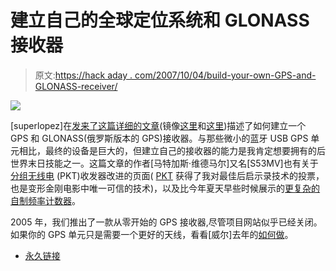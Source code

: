 # 建立自己的全球定位系统和 GLONASS 接收器

> 原文:[https://hack aday . com/2007/10/04/build-your-own-GPS-and-GLONASS-receiver/](https://hackaday.com/2007/10/04/build-your-own-gps-and-glonass-receiver/)

![](../Images/e9b019940897bca69efc9b8d6610ffb0.png)

[superlopez]在[发来了这篇详细的文章](http://lea.hamradio.si/~s53mv/navsats/theory.html)(镜像[这里](http://www.s5tech.net/s53mv/navsats/theory.html)和[这里](http://s53mv.s56g.net/navsats/theory.html))描述了如何建立一个 GPS 和 GLONASS(俄罗斯版本的 GPS)接收器。与那些微小的蓝牙 USB GPS 单元相比，最终的设备是巨大的，但建立自己的接收器的能力是我肯定想要拥有的后世界末日技能之一。这篇文章的作者[马特加斯·维德马尔]又名[S53MV]也有关于[分组无线电](http://lea.hamradio.si/~s53mv/bpskdem/bpskdem.html) (PKT)收发器改进的页面( [PKT](http://en.wikipedia.org/wiki/Packet_radio) 获得了我对最佳后启示录技术的投票，也是变形金刚电影中唯一可信的技术)，以及比今年夏天早些时候展示的[更复杂的自制](http://www.hackaday.com/2007/07/29/diy-frequency-meter/)[频率计数器](http://lea.hamradio.si/~s53mv/counter/history.html)。

2005 年，我们推出了一款从零开始的 GPS 接收器,尽管项目网站似乎已经关闭。如果你的 GPS 单元只是需要一个更好的天线，看看[威尔]去年的[如何做](http://www.engadget.com/2006/03/28/how-to-add-your-own-external-gps-antenna/)。

*   [永久链接](http://lea.hamradio.si/~s53mv/navsats/theory.html)